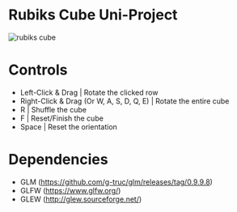 # Rubiks Cube Uni-Project

![rubiks cube](https://user-images.githubusercontent.com/16962284/138983617-85993a89-256c-4b4b-bb90-be63d5c1232e.png)

# Controls

- Left-Click & Drag | Rotate the clicked row
- Right-Click & Drag (Or W, A, S, D, Q, E) | Rotate the entire cube
- R | Shuffle the cube
- F | Reset/Finish the cube
- Space | Reset the orientation

# Dependencies
- GLM (https://github.com/g-truc/glm/releases/tag/0.9.9.8)
- GLFW (https://www.glfw.org/)
- GLEW (http://glew.sourceforge.net/)
